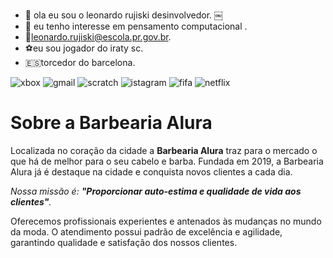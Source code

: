 - 👋 ola eu sou o leonardo rujiski desinvolvedor.
￼
- 👀 eu tenho interesse em pensamento computacional .
- 📧leonardo.rujiski@escola.pr.gov.br.
- ⚽eu sou jogador do iraty sc.
- 🇪🇸torcedor do barcelona.


![xbox](https://img.shields.io/badge/Xbox-107C10?style=for-the-badge&logo=xbox&logoColor=white)
![gmail](https://img.shields.io/badge/Gmail-D14836?style=for-the-badge&logo=gmail&logoColor=white)
![scratch](https://img.shields.io/badge/Scratch-4D97FF?style=for-the-badge&logo=Scratch&logoColor=white)
![istagram](https://img.shields.io/badge/Instagram-E4405F?style=for-the-badge&logo=instagram&logoColor=white)
![fifa](https://img.shields.io/badge/FIFA-B7312F?style=for-the-badge&logo=fifa&logoColor=white)
![netflix](https://img.shields.io/badge/Netflix-E50914?style=for-the-badge&logo=netflix&logoColor=white)

<!DOCTYPE html>
<html>
<h1>Sobre a Barbearia Alura</h1>

<p>Localizada no coração da cidade a <strong>Barbearia Alura</strong> traz para o mercado o que há de melhor para o seu cabelo e barba. Fundada em 2019, a Barbearia Alura já é destaque na cidade e conquista novos clientes a cada dia.</p>

<p><em>Nossa missão é: <strong>"Proporcionar auto-estima e qualidade de vida aos clientes"</strong>.</em></p>

<p>Oferecemos profissionais experientes e antenados às mudanças no mundo da moda. O atendimento possui padrão de excelência e agilidade, garantindo qualidade e satisfação dos nossos clientes.</p>
</html>


